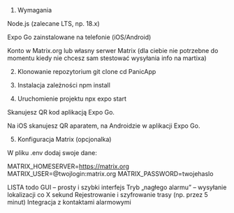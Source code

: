 1. Wymagania

Node.js
 (zalecane LTS, np. 18.x)

Expo Go
 zainstalowane na telefonie (iOS/Android)

Konto w Matrix.org
 lub własny serwer Matrix
 (dla ciebie nie potrzebne do momentu kiedy nie chcesz sam stestować wysyłania info na martixa)

2. Klonowanie repozytorium
git clone 
cd PanicApp

3. Instalacja zależności
npm install

4. Uruchomienie projektu
npx expo start


Skanujesz QR kod aplikacją Expo Go.

Na iOS skanujesz QR aparatem, na Androidzie w aplikacji Expo Go.

5. Konfiguracja Matrix (opcjonalka)

W pliku .env dodaj swoje dane:

MATRIX_HOMESERVER=https://matrix.org
MATRIX_USER=@twojlogin:matrix.org
MATRIX_PASSWORD=twojehaslo



LISTA todo
 GUI – prosty i szybki interfejs
 Tryb „nagłego alarmu” – wysyłanie lokalizacji co X sekund
 Rejestrowanie i szyfrowanie trasy (np. przez 5 minut)
 Integracja z kontaktami alarmowymi
